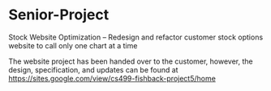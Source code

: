 # Senior-Project
Stock Website Optimization – Redesign and refactor customer stock options website to call only one chart at a time

The website project has been handed over to the customer, however, the design, specification, and updates can be found at https://sites.google.com/view/cs499-fishback-project5/home
